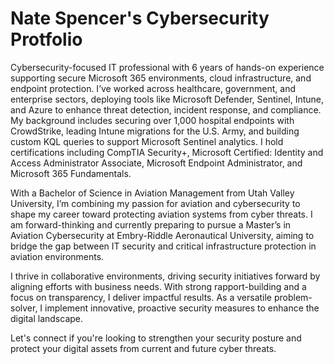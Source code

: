 # Nate Spencer's Cybersecurity Protfolio

Cybersecurity-focused IT professional with 6 years of hands-on experience supporting secure Microsoft 365 environments, cloud infrastructure, and endpoint protection. I’ve worked across healthcare, government, and enterprise sectors, deploying tools like Microsoft Defender, Sentinel, Intune, and Azure to enhance threat detection, incident response, and compliance. My background includes securing over 1,000 hospital endpoints with CrowdStrike, leading Intune migrations for the U.S. Army, and building custom KQL queries to support Microsoft Sentinel analytics. I hold certifications including CompTIA Security+, Microsoft Certified: Identity and Access Administrator Associate, Microsoft Endpoint Administrator, and Microsoft 365 Fundamentals.

With a Bachelor of Science in Aviation Management from Utah Valley University, I’m combining my passion for aviation and cybersecurity to shape my career toward protecting aviation systems from cyber threats. I am forward-thinking and currently preparing to pursue a Master’s in Aviation Cybersecurity at Embry-Riddle Aeronautical University, aiming to bridge the gap between IT security and critical infrastructure protection in aviation environments.

I thrive in collaborative environments, driving security initiatives forward by aligning efforts with business needs. With strong rapport-building and a focus on transparency, I deliver impactful results. As a versatile problem-solver, I implement innovative, proactive security measures to enhance the digital landscape.

Let's connect if you're looking to strengthen your security posture and protect your digital assets from current and future cyber threats.
